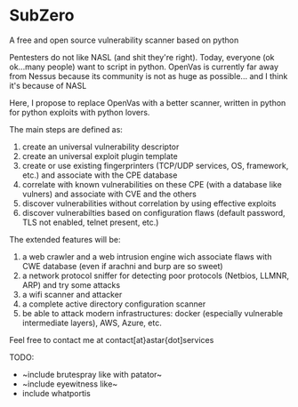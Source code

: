 # SubZero
A free and open source vulnerability scanner based on python

Pentesters do not like NASL (and shit they're right). Today, everyone (ok ok...many people) want to script in python.
OpenVas is currently far away from Nessus because its community is not as huge as possible... and I think it's because of NASL

Here, I propose to replace OpenVas with a better scanner, written in python for python exploits with python lovers.

The main steps are defined as:
1) create an universal vulnerability descriptor
1) create an universal exploit plugin template
2) create or use existing fingerprinters (TCP/UDP services, OS, framework, etc.) and associate with the CPE database
3) correlate with known vulnerabilities on these CPE (with a database like vulners) and associate with CVE and the others
4) discover vulnerabilities without correlation by using effective exploits
5) discover vulnerabilties based on configuration flaws (default password, TLS not enabled, telnet present, etc.)

The extended features will be:
1) a web crawler and a web intrusion engine wich associate flaws with CWE database (even if arachni and burp are so sweet)
2) a network protocol sniffer for detecting poor protocols (Netbios, LLMNR, ARP) and try some attacks
3) a wifi scanner and attacker
4) a complete active directory configuration scanner
5) be able to attack modern infrastructures: docker (especially vulnerable intermediate layers), AWS, Azure, etc.

Feel free to contact me at contact[at}astar{dot]services


TODO:
- ~include brutespray like with patator~
- ~include eyewitness like~
- include whatportis
